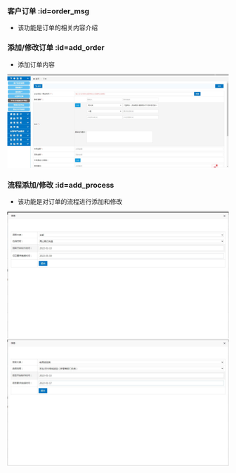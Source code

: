 ### 客户订单 :id=order_msg <!-- {docsify-ignore} -->

* 该功能是订单的相关内容介绍
### 添加/修改订单  :id=add_order
* 添加订单内容

![logo](../otherfunction/img/save_order01.jpg)

### 流程添加/修改 :id=add_process
* 该功能是对订单的流程进行添加和修改

![logo](../otherfunction/img/add_process01.jpg)
![logo](../otherfunction/img/add_process02.jpg)



		